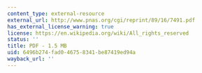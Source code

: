 ```yaml
---
content_type: external-resource
external_url: http://www.pnas.org/cgi/reprint/89/16/7491.pdf
has_external_license_warning: true
license: https://en.wikipedia.org/wiki/All_rights_reserved
status: ''
title: PDF - 1.5 MB
uid: 6496b274-fad0-4675-8341-be87419ed94a
wayback_url: ''
---
```

